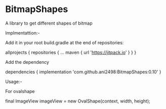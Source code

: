 # BitmapShapes
A library to get different shapes of bitmap


Implmentattion:-

Add it in your root build.gradle at the end of repositories:

allprojects {
		repositories {
			...
			maven { url 'https://jitpack.io' }
		}
	}

Add the dependency

dependencies {
	        implementation 'com.github.ani2498:BitmapShapes:0.10'
	}

Usage:- 

For ovalshape

final ImageView imageView = new OvalShape(context, width, height);
